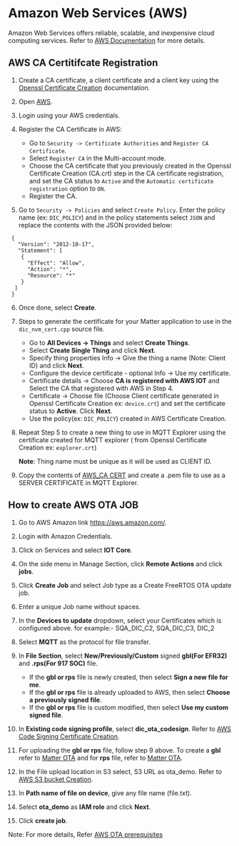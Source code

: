 # Amazon Web Services (AWS)

Amazon Web Services offers reliable, scalable, and inexpensive cloud computing services. Refer to [AWS Documentation](https://aws.amazon.com/what-is-aws/) for more details.

## AWS CA Certitifcate Registration

1. Create a CA certificate, a client certificate and a client key using the [Openssl Certificate Creation](./openssl-certificate-creation.md) documentation.
2. Open [AWS](https://aws.amazon.com/).
3. Login using your AWS credentials.
4. Register the CA Certificate in AWS:
  
    - Go to `Security -> Certificate Authorities` and `Register CA Certificate`.
    - Select `Register CA` in the Multi-account mode.
    - Choose the CA certificate that you previously created in the Openssl Certificate Creation (CA.crt) step in the CA certificate registration, and set the CA status to `Active` and the `Automatic certificate registration` option to `ON`.
    - Register the CA.

5. Go to `Security -> Policies` and select `Create Policy`. Enter the policy name (ex: `DIC_POLICY`) and in the policy statements select `JSON` and replace the contents with the JSON provided below:

  ```shell
   {
     "Version": "2012-10-17",
     "Statement": [
      {
        "Effect": "Allow",
        "Action": "*",
        "Resource": "*"
      }
    ]
   }
  ```

6. Once done, select **Create**.

7. Steps to generate the certificate for your Matter application to use in the `dic_nvm_cert.cpp` source file.

    - Go to **All Devices -> Things** and select **Create Things**.
    - Select **Create Single Thing** and click **Next**.
    - Specify thing properties Info -> Give the thing a name (Note: Client ID) and click **Next**.
    - Configure the device certificate - optional Info -> Use my certificate.
    - Certificate details -> Choose **CA is registered with AWS IOT** and Select the CA that registered with AWS in Step 4.
    - Certificate -> Choose file (Choose Client certificate generated in Openssl Certificate Creation ex: `device.crt`) and set the certificate status to **Active**. Click **Next**.
    - Use the policy(ex: `DIC_POLICY`) created in AWS Certificate Creation.

8. Repeat Step 5 to create a new thing to use in MQTT Explorer using the certificate created for MQTT explorer ( from Openssl Certificate Creation ex: `explorer.crt`)

    **Note**: Thing name must be unique as it will be used as CLIENT ID.
  
9. Copy the contents of [AWS_CA CERT](https://www.amazontrust.com/repository/AmazonRootCA1.pem) and create a .pem file to use as a SERVER CERTIFICATE in MQTT Explorer.

## How to create AWS OTA JOB

1. Go to AWS Amazon link https://aws.amazon.com/.
2. Login with Amazon Credentials.
3. Click on Services and select **IOT Core**.
4. On the side menu in Manage Section, click **Remote Actions** and click **jobs**.
5. Click **Create Job** and select Job type as a Create FreeRTOS OTA update job.
6. Enter a unique Job name without spaces.
7. In the **Devices to update** dropdown, select your Certificates which is configured above. for example:- SQA_DIC_C2, SQA_DIC_C3, DIC_2
8. Select **MQTT** as the protocol for file transfer.
9. In **File Section**, select **New/Previously/Custom** signed **gbl(For EFR32)** and **.rps(For 917 SOC)** file.

    - If the **gbl or rps** file is newly created, then select **Sign a new file for me**.
    - If the **gbl or rps** file is already uploaded to AWS, then select **Choose a previously signed file**.
    - If the **gbl or rps** file is custom modified, then select **Use my custom signed file**.

10. In **Existing code signing profile**, select **dic_ota_codesign**. Refer to [AWS Code Signing Certificate Creation](https://docs.aws.amazon.com/freertos/latest/userguide/ota-code-sign-cert.html).
11. For uploading the **gbl or rps** file, follow step 9 above. To create a **gbl** refer to [Matter OTA](/matter/<docspace-docleaf-version>/matter-ota) and for **rps** file, refer to [Matter OTA](/matter/<docspace-docleaf-version>/matter-ota/ota-software-update-soc).
12. In the File upload location in S3 select, S3 URL as ota_demo. Refer to [AWS S3 bucket Creation](https://docs.aws.amazon.com/freertos/latest/userguide/dg-ota-bucket.html).
13. In **Path name of file on device**, give any file name (file.txt).
14. Select **ota_demo** as **IAM role** and click **Next**.
15. Click **create job**.

Note: For more details, Refer [AWS OTA prerequisites](https://docs.aws.amazon.com/freertos/latest/userguide/ota-prereqs.html)
